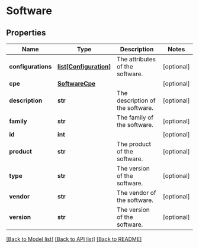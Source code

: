 # Software

## Properties
Name | Type | Description | Notes
------------ | ------------- | ------------- | -------------
**configurations** | [**list[Configuration]**](Configuration.md) | The attributes of the software. | [optional] 
**cpe** | [**SoftwareCpe**](SoftwareCpe.md) |  | [optional] 
**description** | **str** | The description of the software. | [optional] 
**family** | **str** | The family of the software. | [optional] 
**id** | **int** |  | [optional] 
**product** | **str** | The product of the software. | [optional] 
**type** | **str** | The version of the software. | [optional] 
**vendor** | **str** | The vendor of the software. | [optional] 
**version** | **str** | The version of the software. | [optional] 

[[Back to Model list]](../README.md#documentation-for-models) [[Back to API list]](../README.md#documentation-for-api-endpoints) [[Back to README]](../README.md)

